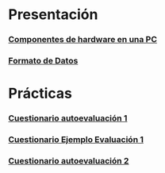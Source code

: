 # Presentación

### [Componentes de hardware en una PC](/web/materias/infobasica/hard/index.html)   
### [Formato de Datos](/web/materias/infobasica/formato/index.html)   


# Prácticas

### [Cuestionario autoevaluación 1](https://docs.google.com/forms/d/e/1FAIpQLSekEZYU9BqUHmtOzE_uNLTR_SNNaB9vBgFf6QoygaN8mwhVVA/viewform?usp=sf_link)

### [Cuestionario Ejemplo Evaluación 1](https://docs.google.com/forms/d/e/1FAIpQLSdWOnKk2uHE0JwYH9jCr-1O7W-gJR4KBJzQy7Gz_K-ZCZ5QvQ/viewform?usp=sf_link)

### [Cuestionario autoevaluación 2](https://docs.google.com/forms/d/e/1FAIpQLSccTnk9KncfcS2hDw315YAxd9A0bRSkbb6QU1el3toUr1C54Q/viewform?usp=sf_link)

